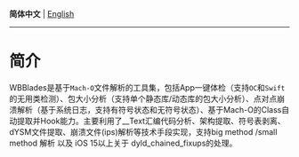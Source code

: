**简体中文** | [English](./README.md)

---

# 简介

WBBlades是基于`Mach-O`文件解析的工具集，包括App一键体检（支持`OC`和`Swift`的无用类检测）、包大小分析（支持单个静态库/动态库的包大小分析）、点对点崩溃解析（基于系统日志，支持有符号状态和无符号状态）、基于Mach-O的Class自动提取并Hook能力。主要利用了__Text汇编代码分析、架构提取、符号表剥离、dYSM文件提取、崩溃文件(ips)解析等技术手段实现，支持big method /small method 解析 以及 iOS 15以上关于  dyld_chained_fixups的处理。
